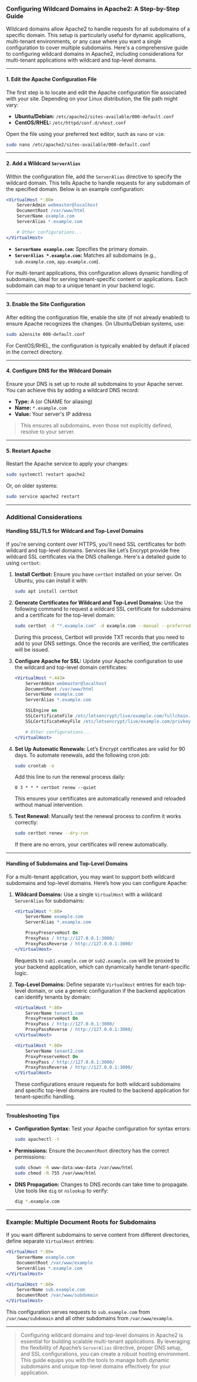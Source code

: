 ### Configuring Wildcard Domains in Apache2: A Step-by-Step Guide

Wildcard domains allow Apache2 to handle requests for all subdomains of a specific domain. This setup is particularly useful for dynamic applications, multi-tenant environments, or any case where you want a single configuration to cover multiple subdomains. Here's a comprehensive guide to configuring wildcard domains in Apache2, including considerations for multi-tenant applications with wildcard and top-level domains.

---

#### 1. Edit the Apache Configuration File

The first step is to locate and edit the Apache configuration file associated with your site. Depending on your Linux distribution, the file path might vary:

- **Ubuntu/Debian:** `/etc/apache2/sites-available/000-default.conf`
- **CentOS/RHEL:** `/etc/httpd/conf.d/vhost.conf`

Open the file using your preferred text editor, such as `nano` or `vim`:

```bash
sudo nano /etc/apache2/sites-available/000-default.conf
```

---

#### 2. Add a Wildcard `ServerAlias`

Within the configuration file, add the `ServerAlias` directive to specify the wildcard domain. This tells Apache to handle requests for any subdomain of the specified domain. Below is an example configuration:

```apache
<VirtualHost *:80>
    ServerAdmin webmaster@localhost
    DocumentRoot /var/www/html
    ServerName example.com
    ServerAlias *.example.com

    # Other configurations...
</VirtualHost>
```

- **`ServerName example.com`:** Specifies the primary domain.
- **`ServerAlias *.example.com`:** Matches all subdomains (e.g., `sub.example.com`, `app.example.com`).

For multi-tenant applications, this configuration allows dynamic handling of subdomains, ideal for serving tenant-specific content or applications. Each subdomain can map to a unique tenant in your backend logic.

---

#### 3. Enable the Site Configuration

After editing the configuration file, enable the site (if not already enabled) to ensure Apache recognizes the changes. On Ubuntu/Debian systems, use:

```bash
sudo a2ensite 000-default.conf
```

For CentOS/RHEL, the configuration is typically enabled by default if placed in the correct directory.

---

#### 4. Configure DNS for the Wildcard Domain

Ensure your DNS is set up to route all subdomains to your Apache server. You can achieve this by adding a wildcard DNS record:

- **Type:** A (or CNAME for aliasing)
- **Name:** `*.example.com`
- **Value:** Your server's IP address

> This ensures all subdomains, even those not explicitly defined, resolve to your server.

---

#### 5. Restart Apache

Restart the Apache service to apply your changes:

```bash
sudo systemctl restart apache2
```

Or, on older systems:

```bash
sudo service apache2 restart
```

---

### Additional Considerations

#### Handling SSL/TLS for Wildcard and Top-Level Domains

If you're serving content over HTTPS, you'll need SSL certificates for both wildcard and top-level domains. Services like Let’s Encrypt provide free wildcard SSL certificates via the DNS challenge. Here's a detailed guide to using `certbot`:

1. **Install Certbot:**
   Ensure you have `certbot` installed on your server. On Ubuntu, you can install it with:

   ```bash
   sudo apt install certbot
   ```

2. **Generate Certificates for Wildcard and Top-Level Domains:**
   Use the following command to request a wildcard SSL certificate for subdomains and a certificate for the top-level domain:

   ```bash
   sudo certbot -d "*.example.com" -d example.com --manual --preferred-challenges dns certonly
   ```

   During this process, Certbot will provide TXT records that you need to add to your DNS settings. Once the records are verified, the certificates will be issued.

3. **Configure Apache for SSL:**
   Update your Apache configuration to use the wildcard and top-level domain certificates:

   ```apache
   <VirtualHost *:443>
       ServerAdmin webmaster@localhost
       DocumentRoot /var/www/html
       ServerName example.com
       ServerAlias *.example.com

       SSLEngine on
       SSLCertificateFile /etc/letsencrypt/live/example.com/fullchain.pem
       SSLCertificateKeyFile /etc/letsencrypt/live/example.com/privkey.pem

       # Other configurations...
   </VirtualHost>
   ```

4. **Set Up Automatic Renewals:**
   Let’s Encrypt certificates are valid for 90 days. To automate renewals, add the following cron job:

   ```bash
   sudo crontab -e
   ```

   Add this line to run the renewal process daily:

   ```
   0 3 * * * certbot renew --quiet
   ```

   This ensures your certificates are automatically renewed and reloaded without manual intervention.

5. **Test Renewal:**
   Manually test the renewal process to confirm it works correctly:

   ```bash
   sudo certbot renew --dry-run
   ```

   If there are no errors, your certificates will renew automatically.

---

#### Handling of Subdomains and Top-Level Domains

For a multi-tenant application, you may want to support both wildcard subdomains and top-level domains. Here’s how you can configure Apache:

1. **Wildcard Domains:**
   Use a single `VirtualHost` with a wildcard `ServerAlias` for subdomains:

   ```apache
   <VirtualHost *:80>
       ServerName example.com
       ServerAlias *.example.com

       ProxyPreserveHost On
       ProxyPass / http://127.0.0.1:3000/
       ProxyPassReverse / http://127.0.0.1:3000/
   </VirtualHost>
   ```

   Requests to `sub1.example.com` or `sub2.example.com` will be proxied to your backend application, which can dynamically handle tenant-specific logic.

2. **Top-Level Domains:**
   Define separate `VirtualHost` entries for each top-level domain, or use a generic configuration if the backend application can identify tenants by domain:

   ```apache
   <VirtualHost *:80>
       ServerName tenant1.com
       ProxyPreserveHost On
       ProxyPass / http://127.0.0.1:3000/
       ProxyPassReverse / http://127.0.0.1:3000/
   </VirtualHost>

   <VirtualHost *:80>
       ServerName tenant2.com
       ProxyPreserveHost On
       ProxyPass / http://127.0.0.1:3000/
       ProxyPassReverse / http://127.0.0.1:3000/
   </VirtualHost>
   ```

   These configurations ensure requests for both wildcard subdomains and specific top-level domains are routed to the backend application for tenant-specific handling.

---

#### Troubleshooting Tips

- **Configuration Syntax:** Test your Apache configuration for syntax errors:

  ```bash
  sudo apachectl -t
  ```

- **Permissions:** Ensure the `DocumentRoot` directory has the correct permissions:

  ```bash
  sudo chown -R www-data:www-data /var/www/html
  sudo chmod -R 755 /var/www/html
  ```

- **DNS Propagation:** Changes to DNS records can take time to propagate. Use tools like `dig` or `nslookup` to verify:

  ```bash
  dig *.example.com
  ```

---

### Example: Multiple Document Roots for Subdomains

If you want different subdomains to serve content from different directories, define separate `VirtualHost` entries:

```apache
<VirtualHost *:80>
    ServerName example.com
    DocumentRoot /var/www/example
    ServerAlias *.example.com
</VirtualHost>

<VirtualHost *:80>
    ServerName sub.example.com
    DocumentRoot /var/www/subdomain
</VirtualHost>
```

This configuration serves requests to `sub.example.com` from `/var/www/subdomain` and all other subdomains from `/var/www/example`.

---

> Configuring wildcard domains and top-level domains in Apache2 is essential for building scalable multi-tenant applications. By leveraging the flexibility of Apache’s `ServerAlias` directive, proper DNS setup, and SSL configurations, you can create a robust hosting environment. This guide equips you with the tools to manage both dynamic subdomains and unique top-level domains effectively for your application.
